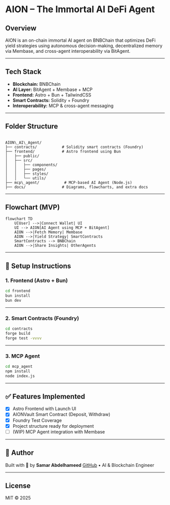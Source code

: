 # AION – The Immortal AI DeFi Agent

## Overview

AION is an on-chain immortal AI agent on BNBChain that optimizes DeFi yield strategies using autonomous decision-making, decentralized memory via Membase, and cross-agent interoperability via BitAgent.

---

## Tech Stack

- **Blockchain:** BNBChain
- **AI Layer:** BitAgent + Membase + MCP
- **Frontend:** Astro + Bun + TailwindCSS
- **Smart Contracts:** Solidity + Foundry
- **Interoperability:** MCP & cross-agent messaging

---

## Folder Structure

```

AION\_AI\_Agent/
├── contracts/           # Solidity smart contracts (Foundry)
├── frontend/            # Astro frontend using Bun
│   ├── public/
│   ├── src/
│   │   ├── components/
│   │   ├── pages/
│   │   ├── styles/
│   │   └── utils/
├── mcp\_agent/           # MCP-based AI Agent (Node.js)
├── docs/                # Diagrams, flowcharts, and extra docs

```

---

## Flowchart (MVP)

```mermaid
flowchart TD
    U[User] -->|Connect Wallet| UI
    UI --> AION[AI Agent using MCP + BitAgent]
    AION -->|Fetch Memory| Membase
    AION -->|Yield Strategy| SmartContracts
    SmartContracts --> BNBChain
    AION -->|Share Insights| OtherAgents
```

---

## 🚀 Setup Instructions

### 1. Frontend (Astro + Bun)

```bash
cd frontend
bun install
bun dev
```

---

### 2. Smart Contracts (Foundry)

```bash
cd contracts
forge build
forge test -vvvv
```

---

### 3. MCP Agent

```bash
cd mcp_agent
npm install
node index.js
```

---

## ✅ Features Implemented

- [x] Astro Frontend with Launch UI
- [x] AIONVault Smart Contract (Deposit, Withdraw)
- [x] Foundry Test Coverage
- [x] Project structure ready for deployment
- [ ] (WIP) MCP Agent integration with Membase

---

## 🧠 Author

Built with 💙 by **Samar Abdelhameed**
[GitHub](https://github.com/samarabdelhameed) • AI & Blockchain Engineer

---

## License

MIT © 2025

```

```
